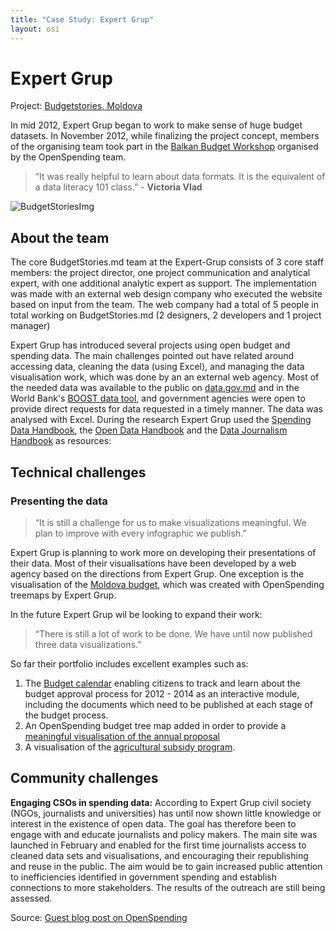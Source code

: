 ```yaml
---
title: "Case Study: Expert Grup"
layout: osi
---
```


# Expert Grup

<div class="well">Project: <a href="http://www.budgetstories.md/">Budgetstories, Moldova</a></div>

In mid 2012, Expert Grup began to work to make sense of huge budget
datasets. In November 2012, while finalizing the project concept,
members of the organising team took part in the [Balkan Budget
Workshop](http://openspending.org/blog/2012/11/26/Sarajevo-Workshop-Writeup.html) organised by the OpenSpending team.

> “It was really helpful to learn about data formats. It is the equivalent
> of a data literacy 101 class.” - <strong> Victoria Vlad </strong>

![BudgetStoriesImg](http://www.budgetstories.md/wp-content/uploads/cit-ne-costa-parlamentul.jpg)

## About the team 

The core BudgetStories.md team at the Expert-Grup
consists of 3 core staff members: the project director, one project
communication and analytical expert, with one additional analytic expert
as support. The implementation was made with an external web design
company who executed the website based on input from the team. The web
company had a total of 5 people in total working on BudgetStories.md (2
designers, 2 developers and 1 project manager)

Expert Grup has introduced several projects using open budget and
spending data. The main challenges pointed out have related around
accessing data, cleaning the data (using Excel), and managing the data
visualisation work, which was done by an an external web agency. Most of
the needed data was available to the public on
[data.gov.md](http://data.gov.md/) and in the World Bank's [BOOST data
tool](http://www.mf.gov.md/ro/BOOST/), and government agencies were open
to provide direct requests for data requested in a timely manner. The
data was analysed with Excel. During the research Expert Grup used the
<a href="http://openspending.org/resources/handbook/ch001_introduction.html">Spending Data Handbook</a>, the <a href="http://opendatahandbook.org/">Open Data Handbook</a> and the <a href="http://datajournalismhandbook.org/">Data Journalism
Handbook</a> as resources:

## Technical challenges

### Presenting the data 
> “It is still a challenge for us to make visualizations meaningful. We plan to improve with every infographic we
> publish.” 

Expert Grup is planning to work more on developing their
presentations of their data. Most of their visualisations have been
developed by a web agency based on the directions from Expert Grup. One
exception is the visualisation of the [Moldova
budget](http://www.budgetstories.md/bugetul-2013/), which was created with
OpenSpending treemaps by Expert Grup.

In the future Expert Grup wil be looking to expand their work: 

> “There is still a lot of work to be done. We have until now published three data
> visualizations.”

So far their portfolio includes excellent examples such as:

1.  The [Budget
    calendar](http://www.budgetstories.md/anul-bugetar-2013/) enabling
    citizens to track and learn about the budget approval process for
    2012 - 2014 as an interactive module, including the documents which
    need to be published at each stage of the budget process.
2.  An OpenSpending budget tree map added in order to provide a
    [meaningful visualisation of the annual
    proposal](http://www.budgetstories.md/afla-cat-ne-a-costat-parlamentul-in-2012/)
3.  A visualisation of the [agricultural subsidy
    program](http://www.budgetstories.md/subventiile-pentru-agricultura-in-2012-pentru-ce-cui-si-unde-au-fost-alocate/).

## Community challenges

<strong>Engaging CSOs in spending data:</strong> According to Expert Grup civil society
(NGOs, journalists and universities) has until now shown little
knowledge or interest in the existence of open data. The goal has
therefore been to engage with and educate journalists and policy makers.
The main site was launched in February and enabled for the first time
journalists access to cleaned data sets and visualisations, and
encouraging their republishing and reuse in the public. The aim would be
to gain increased public attention to inefficiencies identified in
government spending and establish connections to more stakeholders. The
results of the outreach are still being assessed.

Source: [Guest blog post on
OpenSpending](http://openspending.org/blog/2013/02/28/Budget-Stories.html) 

